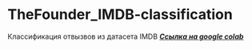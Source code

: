 # TheFounder_IMDB-classification
Классификация отвызвов из датасета IMDB
[***Ссылка на google colab***](https://colab.research.google.com/drive/1BFGtDvSDIuWXBhUxFBvlBfkb7A815OGM?usp=sharing)
